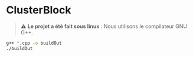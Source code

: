 # ClusterBlock

> :warning: **Le projet a été fait sous linux** : Nous utilisons le compilateur GNU G++.

```bash
g++ *.cpp -o buildOut
./buildOut
```
